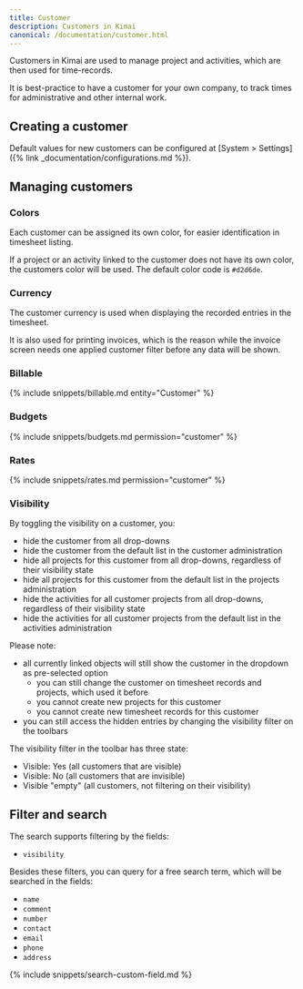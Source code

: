 ```yaml
---
title: Customer
description: Customers in Kimai
canonical: /documentation/customer.html
---
```


Customers in Kimai are used to manage project and activities, which are then used for time-records.

It is best-practice to have a customer for your own company, to track times for administrative and other internal work.
 
## Creating a customer

Default values for new customers can be configured at [System > Settings]({% link _documentation/configurations.md %}). 

## Managing customers

### Colors

Each customer can be assigned its own color, for easier identification in timesheet listing.

If a project or an activity linked to the customer does not have its own color, the customers color will be used.
The default color code is `#d2d6de`.

### Currency

The customer currency is used when displaying the recorded entries in the timesheet.

It is also used for printing invoices, which is the reason while the invoice screen needs one applied customer filter 
before any data will be shown. 

### Billable

{% include snippets/billable.md entity="Customer" %}

### Budgets

{% include snippets/budgets.md permission="customer" %} 

### Rates

{% include snippets/rates.md permission="customer" %} 

### Visibility

By toggling the visibility on a customer, you:
- hide the customer from all drop-downs
- hide the customer from the default list in the customer administration
- hide all projects for this customer from all drop-downs, regardless of their visibility state
- hide all projects for this customer from the default list in the projects administration
- hide the activities for all customer projects from all drop-downs, regardless of their visibility state
- hide the activities for all customer projects from the default list in the activities administration

Please note:
- all currently linked objects will still show the customer in the dropdown as pre-selected option
  - you can still change the customer on timesheet records and projects, which used it before
  - you cannot create new projects for this customer
  - you cannot create new timesheet records for this customer 
- you can still access the hidden entries by changing the visibility filter on the toolbars

The visibility filter in the toolbar has three state: 
- Visible: Yes (all customers that are visible)
- Visible: No (all customers that are invisible)
- Visible "empty" (all customers, not filtering on their visibility)

## Filter and search 

The search supports filtering by the fields:
- `visibility`

Besides these filters, you can query for a free search term, which will be searched in the fields:
- `name` 
- `comment`
- `number`
- `contact`
- `email`
- `phone`
- `address`

{% include snippets/search-custom-field.md %}
